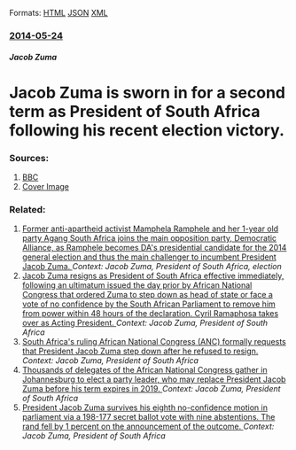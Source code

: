 
Formats: [HTML](/news/2014/05/24/jacob-zuma-is-sworn-in-for-a-second-term-as-president-of-south-africa-following-his-recent-election-victory.html)  [JSON](/news/2014/05/24/jacob-zuma-is-sworn-in-for-a-second-term-as-president-of-south-africa-following-his-recent-election-victory.json)  [XML](/news/2014/05/24/jacob-zuma-is-sworn-in-for-a-second-term-as-president-of-south-africa-following-his-recent-election-victory.xml)  

### [2014-05-24](/news/2014/05/24/index.md)

##### Jacob Zuma
# Jacob Zuma is sworn in for a second term as President of South Africa following his recent election victory. 




### Sources:

1. [BBC](http://www.bbc.com/news/world-africa-27553027)
1. [Cover Image](http://ichef-1.bbci.co.uk/news/1024/media/images/75081000/jpg/_75081417_75081416.jpg)

### Related:

1. [Former anti-apartheid activist Mamphela Ramphele and her 1-year old party Agang South Africa joins the main opposition party, Democratic Alliance, as Ramphele becomes DA's presidential candidate for the 2014 general election and thus the main challenger to incumbent President Jacob Zuma. ](/news/2014/01/28/former-anti-apartheid-activist-mamphela-ramphele-and-her-1-year-old-party-agang-south-africa-joins-the-main-opposition-party-democratic-all.md) _Context: Jacob Zuma, President of South Africa, election_
2. [Jacob Zuma resigns as President of South Africa effective immediately, following an ultimatum issued the day prior by African National Congress that ordered Zuma to step down as head of state or face a vote of no confidence by the South African Parliament to remove him from power within 48 hours of the declaration. Cyril Ramaphosa takes over as Acting President. ](/news/2018/02/14/jacob-zuma-resigns-as-president-of-south-africa-effective-immediately-following-an-ultimatum-issued-the-day-prior-by-african-national-congr.md) _Context: Jacob Zuma, President of South Africa_
3. [South Africa's ruling African National Congress (ANC) formally requests that President Jacob Zuma step down after he refused to resign. ](/news/2018/02/13/south-africa-s-ruling-african-national-congress-anc-formally-requests-that-president-jacob-zuma-step-down-after-he-refused-to-resign.md) _Context: Jacob Zuma, President of South Africa_
4. [Thousands of delegates of the African National Congress gather in Johannesburg to elect a party leader, who may replace President Jacob Zuma before his term expires in 2019. ](/news/2017/12/16/thousands-of-delegates-of-the-african-national-congress-gather-in-johannesburg-to-elect-a-party-leader-who-may-replace-president-jacob-zuma.md) _Context: Jacob Zuma, President of South Africa_
5. [President Jacob Zuma survives his eighth no-confidence motion in parliament via a 198-177 secret ballot vote with nine abstentions. The rand fell by 1 percent on the announcement of the outcome. ](/news/2017/08/8/president-jacob-zuma-survives-his-eighth-no-confidence-motion-in-parliament-via-a-198a177-secret-ballot-vote-with-nine-abstentions-the-ra.md) _Context: Jacob Zuma, President of South Africa_
